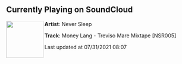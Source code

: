 ## Currently Playing on SoundCloud

[<img align="left" width="100" src="https://i1.sndcdn.com/artworks-9tyei5BwCeEiip0x-MM7ptg-t500x500.jpg">](https://soundcloud.com/neversleeplife/money-lang-treviso-mare-mixtape)

**Artist**: Never Sleep 

**Track**: Money Lang - Treviso Mare Mixtape [NSR005]

Last updated at 07/31/2021 08:07
